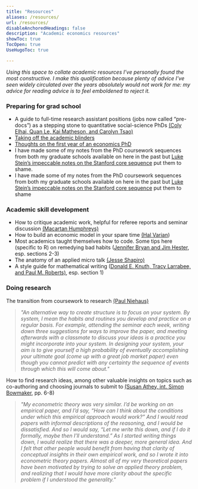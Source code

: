 ```yaml
---
title: "Resources"
aliases: /resources/
url: /resources/
disableAnchoredHeadings: false
description: "Academic economics resources"
showToc: true
TocOpen: true
UseHugoToc: true

---
```


*Using this space to collate academic resources I’ve personally found the most constructive. I make this qualification because plenty of advice I’ve seen widely circulated over the years absolutely would not work for me: my advice for reading advice is to feel emboldened to reject it.*

### Preparing for grad school

+ A guide to full-time research assistant positions (jobs now called “pre-docs”) as a stepping stone to quantitative social-science PhDs [(Coly Elhai, Quan Le, Kai Matheson, and Carolyn Tsao)](https://raguide.github.io/)
+ [Taking off the academic blinders](/posts/0003)
+ [Thoughts on the first year of an economics PhD](/posts/0002)
+ I have made some of my notes from the PhD coursework sequences from both my graduate schools available on here in the past but [Luke Stein’s impeccable notes on the Stanford core sequence](https://faculty.babson.edu/lcdstein/steincoresummary.pdf) put them to shame.
+ I have made some of my notes from the PhD coursework sequences from both my graduate schools available on here in the past but [Luke Stein’s impeccable notes on the Stanford core sequence](https://faculty.babson.edu/lcdstein/steincoresummary.pdf) put them to shame

### Academic skill development

+ How to critique academic work, helpful for referee reports and seminar discussion [(Macartan Humphreys)](https://macartan.github.io/teaching/how-to-critique)
+ How to build an economic model in your spare time [(Hal Varian](https://people.ischool.berkeley.edu/~hal/Papers/how.pdf))
+ Most academics taught themselves how to code. Some tips here (specific to R) on remedying bad habits ([Jennifer Bryan and Jim Hester](https://rstats.wtf/), esp. sections 2-3)
+ The anatomy of an applied micro talk [(Jesse Shapiro)](https://scholar.harvard.edu/files/shapiro/files/applied_micro_slides.pdf)
+ A style guide for mathematical writing ([Donald E. Knuth, Tracy Larrabee, and Paul M. Roberts)](https://jmlr.csail.mit.edu/reviewing-papers/knuth_mathematical_writing.pdf), esp. section 1)

### Doing research

The transition from coursework to research [(Paul Niehaus)](https://medium.com/@paul.niehaus/doing-research-18cb310529e0)

> *"An alternative way to create structure is to focus on your system. By system, I mean the habits and routines you develop and practice on a regular basis. For example, attending the seminar each week, writing down three suggestions for ways to improve the paper, and meeting afterwards with a classmate to discuss your ideas is a practice you might incorporate into your system. In designing your system, your aim is to give yourself a high probability of eventually accomplishing your ultimate goal (come up with a great job market paper) even though you cannot predict with any certainty the sequence of events through which this will come about."*

How to find research ideas, among other valuable insights on topics such as co-authoring and choosing journals to submit to [(Susan Athey, int. Simon Bowmaker](https://static1.squarespace.com/static/56ec62678a65e20b89da5f33/t/5f481c378f691221f1a3fda8/1598561335875/athey.pdf), pp. 6-8)

> *"My econometric theory was very similar. I’d be working on an empirical paper, and I’d say, “How can I think about the conditions under which this empirical approach would work?” And I would read papers with informal descriptions of the reasoning, and I would be dissatisfied. And so I would say, “Let me write this down, and if I do it formally, maybe then I’ll understand.” As I started writing things down, I would realize that there was a deeper, more general idea. And I felt that other people would benefit from having that clarity of conceptual insights in their own empirical work, and so I wrote it into econometric theory papers. Almost all of my very theoretical papers have been motivated by trying to solve an applied theory problem, and realizing that I would have more clarity about the specific problem if I understood the generality."*